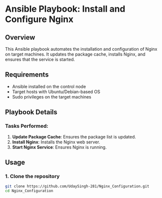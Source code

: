 # Ansible Playbook: Install and Configure Nginx

## Overview
This Ansible playbook automates the installation and configuration of Nginx on target machines. It updates the package cache, installs Nginx, and ensures that the service is started.

## Requirements
- Ansible installed on the control node
- Target hosts with Ubuntu/Debian-based OS
- Sudo privileges on the target machines

## Playbook Details

### Tasks Performed:
1. **Update Package Cache**: Ensures the package list is updated.
2. **Install Nginx**: Installs the Nginx web server.
3. **Start Nginx Service**: Ensures Nginx is running.

## Usage

### 1. Clone the repository
```sh
git clone https://github.com/UdaySingh-281/Nginx_Configuration.git
cd Nginx_Configuration
